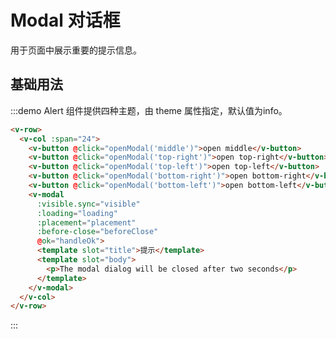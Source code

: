 # Modal 对话框

用于页面中展示重要的提示信息。

## 基础用法

:::demo Alert 组件提供四种主题，由 theme 属性指定，默认值为info。

```html
<v-row>
  <v-col :span="24">
    <v-button @click="openModal('middle')">open middle</v-button>
    <v-button @click="openModal('top-right')">open top-right</v-button>
    <v-button @click="openModal('top-left')">open top-left</v-button>
    <v-button @click="openModal('bottom-right')">open bottom-right</v-button>
    <v-button @click="openModal('bottom-left')">open bottom-left</v-button>
    <v-modal
      :visible.sync="visible"
      :loading="loading"
      :placement="placement"
      :before-close="beforeClose"
      @ok="handleOk">
      <template slot="title">提示</template>
      <template slot="body">
        <p>The modal dialog will be closed after two seconds</p>
      </template>
    </v-modal>
  </v-col>
</v-row>
```
:::

<script>
  import Row from '@/components/row';
  import Col from '@/components/col';
  import Button from '@/components/button';
  import Modal from '@/components/modal';

  export default {
    components: {
      VRow: Row,
      VCol: Col,
      VButton: Button,
      VModal: Modal,
    },
    data() {
      return {
        visible: false,
        loading: false,
        placement: '',
      };
    },
    methods: {
      beforeClose(callback) {
        console.log('before-close');
        callback();
      },
      openModal(placement) {
        this.visible = true;
        this.placement = placement;
      },
      handleOk() {
        console.log('handle-ok');
        this.loading = true;
        setTimeout(() => {
          this.loading = false;
          this.visible = false;
        }, 2000);
      },
    },
  };
</script>
